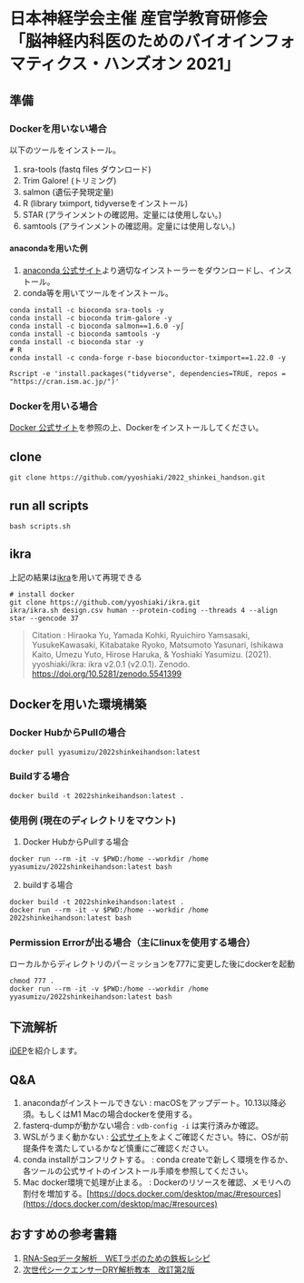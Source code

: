 # 日本神経学会主催 産官学教育研修会 「脳神経内科医のためのバイオインフォマティクス・ハンズオン 2021」 

## 準備

### Dockerを用いない場合

以下のツールをインストール。

1. sra-tools (fastq files ダウンロード)
2. Trim Galore! (トリミング)
3. salmon (遺伝子発現定量)
4. R (library tximport, tidyverseをインストール)
5. STAR (アラインメントの確認用。定量には使用しない。)
6. samtools (アラインメントの確認用。定量には使用しない。)

#### anacondaを用いた例 

1. [anaconda 公式サイト](https://www.anaconda.com/products/individual)より適切なインストーラーをダウンロードし、インストール。
2. conda等を用いてツールをインストール。

```
conda install -c bioconda sra-tools -y
conda install -c bioconda trim-galore -y
conda install -c bioconda salmon==1.6.0 -y∫
conda install -c bioconda samtools -y
conda install -c bioconda star -y
# R
conda install -c conda-forge r-base bioconductor-tximport==1.22.0 -y

Rscript -e 'install.packages("tidyverse", dependencies=TRUE, repos = "https://cran.ism.ac.jp/")'
```

### Dockerを用いる場合

[Docker 公式サイト](https://docs.docker.jp/desktop/index.html)を参照の上、Dockerをインストールしてください。

## clone

```
git clone https://github.com/yyoshiaki/2022_shinkei_handson.git
```

## run all scripts

```
bash scripts.sh
```

## ikra

上記の結果は[ikra](https://github.com/yyoshiaki/ikra)を用いて再現できる

```
# install docker
git clone https://github.com/yyoshiaki/ikra.git
ikra/ikra.sh design.csv human --protein-coding --threads 4 --align star --gencode 37
```

> Citation : Hiraoka Yu, Yamada Kohki, Ryuichiro Yamsasaki, YusukeKawasaki, Kitabatake Ryoko, Matsumoto Yasunari, Ishikawa Kaito, Umezu Yuto, Hirose Haruka, & Yoshiaki Yasumizu. (2021). yyoshiaki/ikra: ikra v2.0.1 (v2.0.1). Zenodo. https://doi.org/10.5281/zenodo.5541399

## Dockerを用いた環境構築

### Docker HubからPullの場合

```
docker pull yyasumizu/2022shinkeihandson:latest
```

### Buildする場合

```
docker build -t 2022shinkeihandson:latest .
```

### 使用例 (現在のディレクトリをマウント)

1. Docker HubからPullする場合

```
docker run --rm -it -v $PWD:/home --workdir /home yyasumizu/2022shinkeihandson:latest bash
```

2. buildする場合

```
docker build -t 2022shinkeihandson:latest .
docker run --rm -it -v $PWD:/home --workdir /home 2022shinkeihandson:latest bash
```

### Permission Errorが出る場合（主にlinuxを使用する場合）

ローカルからディレクトリのパーミッションを777に変更した後にdockerを起動

```
chmod 777 .
docker run --rm -it -v $PWD:/home --workdir /home yyasumizu/2022shinkeihandson:latest bash
```

## 下流解析

[iDEP](http://bioinformatics.sdstate.edu/idep94/)を紹介します。


## Q&A

1. anacondaがインストールできない : macOSをアップデート。10.13以降必須。もしくはM1 Macの場合dockerを使用する。
2. fasterq-dumpが動かない場合 : `vdb-config -i` は実行済みか確認。
3. WSLがうまく動かない : [公式サイト](https://docs.microsoft.com/ja-jp/windows/wsl/install)をよくご確認ください。特に、OSが前提条件を満たしているかなど慎重にご確認ください。
4. conda installがコンフリクトする。 : conda createで新しく環境を作るか、各ツールの公式サイトのインストール手順を参照してください。
5. Mac docker環境で処理が止まる。 : Dockerのリソースを確認、メモリへの割付を増加する。[https://docs.docker.com/desktop/mac/#resources](https://docs.docker.com/desktop/mac/#resources)

## おすすめの参考書籍

1. [RNA-Seqデータ解析　WETラボのための鉄板レシピ](https://www.yodosha.co.jp/yodobook/book/9784758122436/)
2. [次世代シークエンサーDRY解析教本　改訂第2版](https://gakken-mesh.jp/book/detail/9784780909838.html)
